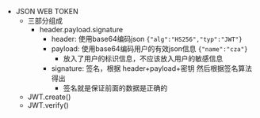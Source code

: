 * JSON WEB TOKEN
    * 三部分组成
        * header.payload.signature
            * header: 使用base64编码json `{"alg":"HS256","typ":"JWT"}`
            * payload: 使用base64编码用户的有效json信息 `{"name":"cza"}`
                * 放入了用户的标识信息，不应该放入用户的敏感信息
            * signature: 签名，根据 header+payload+密钥 然后根据签名算法得出
                * 签名就是保证前面的数据是正确的
    * JWT.create()
    * JWT.verify()